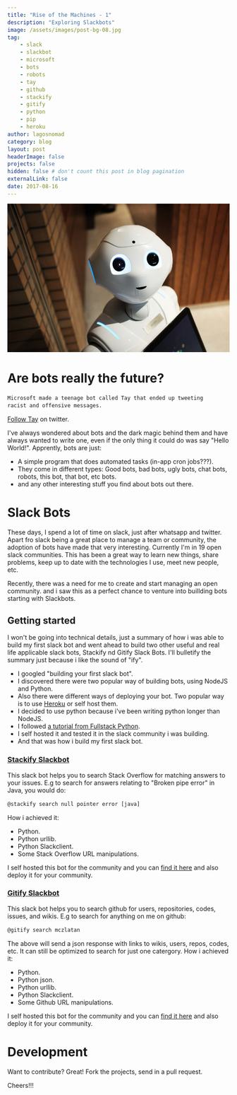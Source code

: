 ```yaml
---
title: "Rise of the Machines - 1"
description: "Exploring Slackbots"
image: /assets/images/post-bg-08.jpg
tag: 
    - slack
    - slackbot
    - microsoft
    - bots
    - robots
    - tay
    - github
    - stackify
    - gitify
    - python
    - pip
    - heroku
author: lagosnomad
category: blog
layout: post
headerImage: false
projects: false
hidden: false # don't count this post in blog pagination
externalLink: false
date: 2017-08-16
---
```

![Rise of the Machines](../assets/images/post-bg-08.jpg)

# Are bots really the future?

``` txt
Microsoft made a teenage bot called Tay that ended up tweeting 
racist and offensive messages.
```

[Follow Tay](https://twitter.com/tayandyou) on twitter.

I've always wondered about bots and the dark magic behind them and have always wanted to write one,
even if the only thing it could do was say "Hello World!".
Apprently, bots are just:

- A simple program that does automated tasks (in-app cron jobs???).
- They come in different types: Good bots, bad bots, ugly bots, chat bots, robots, this bot, that bot, etc bots.
- and any other interesting stuff you find about bots out there.

# Slack Bots

These days, I spend a lot of time on slack, just after whatsapp and twitter. 
Apart fro slack being a great place to manage a team or community, the adoption of bots have made that very interesting.
Currently I'm in 19 open slack communities. This has been a great way to learn new things, share problems, keep up to date
with the technologies I use, meet new people, etc.

Recently, there was a need for me to create and start managing an open community. and i saw this as a perfect chance to venture
into buillding bots starting with Slackbots.

## Getting started

I won't be going into technical details, just a summary of how i was able to build my first 
slack bot and went ahead to build two other useful and real life applicable slack bots, Stackify nd Gitify Slack Bots.
I'll bulletify the summary just because i like the sound of "ify".

- I googled "building your first slack bot".
- I discovered there were two popular way of building bots, using NodeJS and Python.
- Also there were different ways of deploying your bot. Two popular way is to use [Heroku](https://heroku.com) or self host them.
- I decided to use python because i've been writing python longer than NodeJS.
- I followed [a tutorial from Fullstack Python](https://www.fullstackpython.com/blog/build-first-slack-bot-python.html).
- I self hosted it and tested it in the slack community i was building.
- And that was how i build my first slack bot.

### [Stackify Slackbot](https://github.com/mczlatan/stackify-slackbot)

This slack bot helps you to search Stack Overflow for matching answers to your issues.
E.g to search for answers relating to "Broken pipe error" in Java, you would do:

```txt
@stackify search null pointer error [java]
```

How i achieved it:

- Python.
- Python urllib.
- Python Slackclient.
- Some Stack Overflow URL manipulations.

I self hosted this bot for the community and you can [find it here](https://github.com/mczlatan/stackify-slackbot) and also deploy it for your community.

### [Gitify Slackbot](https://github.com/mczlatan/gitify-slackbot)

This slack bot helps you to search github for users, repositories, codes, issues, and wikis.
E.g to search for anything on me on github:

```txt
@gitify search mczlatan
```

The above will send a json response with links to wikis, users, repos, codes, etc.
It can still be optimized to search  for just one catergory.
How i achieved it:

- Python.
- Python json.
- Python urllib.
- Python Slackclient.
- Some Github URL manipulations.

I self hosted this bot for the community and you can [find it here](https://github.com/mczlatan/gitify-slackbot) and also deploy it for your community.

# Development

Want to contribute? Great!
Fork the projects, send in a pull request.

Cheers!!!
